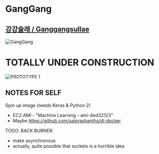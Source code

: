 # GangGang 
## [강강술래 / Ganggangsullae](https://en.wikipedia.org/wiki/Ganggangsullae)

![GangGang](http://i.imgur.com/h6BLLLE.jpg)


# TOTALLY UNDER CONSTRUCTION

![PROTOTYPE 1](https://github.com/provolot/GangGang/raw/master/MEDIA/example_addition.gif)

## NOTES FOR SELF

Spin up image (needs Keras & Python 2)
* EC2 AMI - "Machine Learning - ami-4ed32123"
* Maybe https://github.com/saiprashanths/dl-docker

TODO:
BACK BURNER:
* make asynchronous
* actually, quite possible that sockets is a horrible idea
